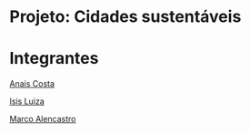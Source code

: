 # Projeto: Cidades sustentáveis




# Integrantes

[Anais Costa]()

[Isis Luiza]()

[Marco Alencastro]()
